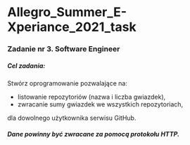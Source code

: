 # Allegro_Summer_E-Xperiance_2021_task
### Zadanie nr 3. Software Engineer 
##### Cel zadania: 
Stwórz oprogramowanie pozwalające na: 
- listowanie repozytoriów (nazwa i liczba gwiazdek), 
- zwracanie sumy gwiazdek we wszystkich repozytoriach,   

dla dowolnego użytkownika serwisu GitHub. 
##### Dane powinny być zwracane za pomocą protokołu HTTP. 
